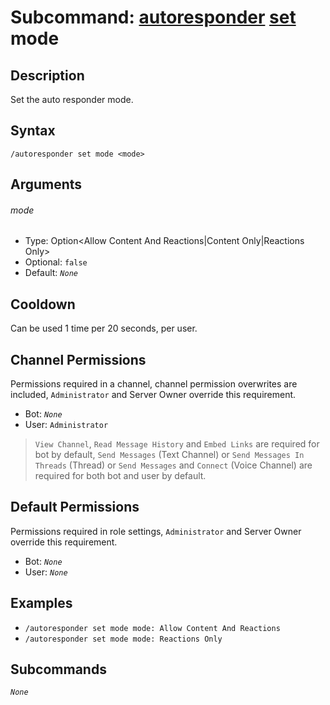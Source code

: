 # Subcommand: [autoresponder](../autoresponder.md) [set](./set.md) mode

## Description

Set the auto responder mode.

## Syntax

```
/autoresponder set mode <mode>
```

## Arguments

###### mode

- Type: Option<Allow Content And Reactions|Content Only|Reactions Only>
- Optional: `false`
- Default: *`None`*

## Cooldown

Can be used 1 time per 20 seconds, per user.

## Channel Permissions

Permissions required in a channel, channel permission overwrites are included, `Administrator` and Server Owner override this requirement.

- Bot: *`None`*
- User: `Administrator`

> `View Channel`, `Read Message History` and `Embed Links` are required for bot by default, `Send Messages` (Text Channel) or `Send Messages In Threads` (Thread) or `Send Messages` and `Connect` (Voice Channel) are required for both bot and user by default.

## Default Permissions

Permissions required in role settings, `Administrator` and Server Owner override this requirement.

- Bot: *`None`*
- User: *`None`*

## Examples

- `/autoresponder set mode mode: Allow Content And Reactions`
- `/autoresponder set mode mode: Reactions Only`

## Subcommands

*`None`*
